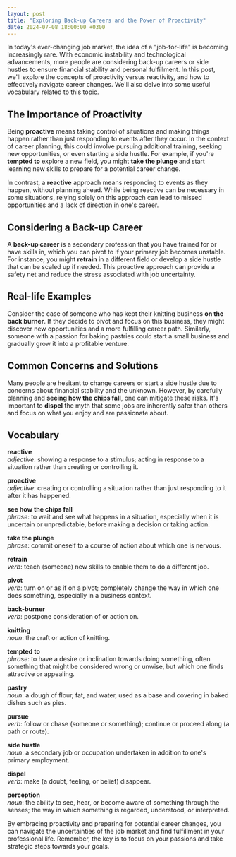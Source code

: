 ```yaml
---
layout: post
title: "Exploring Back-up Careers and the Power of Proactivity"
date: 2024-07-08 18:00:00 +0300
---
```


In today's ever-changing job market, the idea of a "job-for-life" is becoming increasingly rare. With economic instability and technological advancements, more people are considering back-up careers or side hustles to ensure financial stability and personal fulfillment. In this post, we'll explore the concepts of proactivity versus reactivity, and how to effectively navigate career changes. We'll also delve into some useful vocabulary related to this topic.

## The Importance of Proactivity

Being **proactive** means taking control of situations and making things happen rather than just responding to events after they occur. In the context of career planning, this could involve pursuing additional training, seeking new opportunities, or even starting a side hustle. For example, if you're **tempted to** explore a new field, you might **take the plunge** and start learning new skills to prepare for a potential career change.

In contrast, a **reactive** approach means responding to events as they happen, without planning ahead. While being reactive can be necessary in some situations, relying solely on this approach can lead to missed opportunities and a lack of direction in one's career.

## Considering a Back-up Career

A **back-up career** is a secondary profession that you have trained for or have skills in, which you can pivot to if your primary job becomes unstable. For instance, you might **retrain** in a different field or develop a side hustle that can be scaled up if needed. This proactive approach can provide a safety net and reduce the stress associated with job uncertainty.

## Real-life Examples

Consider the case of someone who has kept their knitting business **on the back burner**. If they decide to pivot and focus on this business, they might discover new opportunities and a more fulfilling career path. Similarly, someone with a passion for baking pastries could start a small business and gradually grow it into a profitable venture.

## Common Concerns and Solutions

Many people are hesitant to change careers or start a side hustle due to concerns about financial stability and the unknown. However, by carefully planning and **seeing how the chips fall**, one can mitigate these risks. It's important to **dispel** the myth that some jobs are inherently safer than others and focus on what you enjoy and are passionate about. 

## Vocabulary

**reactive**  
*adjective*: showing a response to a stimulus; acting in response to a situation rather than creating or controlling it.

**proactive**  
*adjective*: creating or controlling a situation rather than just responding to it after it has happened.

**see how the chips fall**  
*phrase*: to wait and see what happens in a situation, especially when it is uncertain or unpredictable, before making a decision or taking action.

**take the plunge**  
*phrase*: commit oneself to a course of action about which one is nervous.

**retrain**  
*verb*: teach (someone) new skills to enable them to do a different job.

**pivot**  
*verb*: turn on or as if on a pivot; completely change the way in which one does something, especially in a business context.

**back-burner**  
*verb*: postpone consideration of or action on.

**knitting**  
*noun*: the craft or action of knitting.

**tempted to**  
*phrase*: to have a desire or inclination towards doing something, often something that might be considered wrong or unwise, but which one finds attractive or appealing.

**pastry**  
*noun*: a dough of flour, fat, and water, used as a base and covering in baked dishes such as pies.

**pursue**  
*verb*: follow or chase (someone or something); continue or proceed along (a path or route).

**side hustle**  
*noun*: a secondary job or occupation undertaken in addition to one's primary employment.

**dispel**  
*verb*: make (a doubt, feeling, or belief) disappear.

**perception**  
*noun*: the ability to see, hear, or become aware of something through the senses; the way in which something is regarded, understood, or interpreted.

By embracing proactivity and preparing for potential career changes, you can navigate the uncertainties of the job market and find fulfillment in your professional life. Remember, the key is to focus on your passions and take strategic steps towards your goals.

